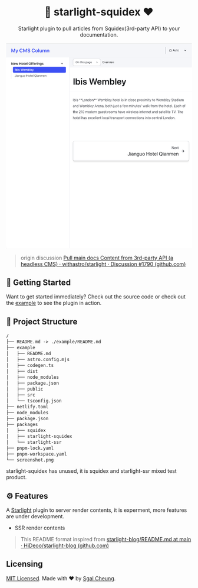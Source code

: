 <div align="center">
  <h1>💜 starlight-squidex ❤️</h1>
  <p>Starlight plugin to pull articles from Squidex(3rd-party API) to your documentation.</p>
  <p>
    <a href="./screenshot.png" title="Screenshot of starlight-squidex">
      <img alt="Screenshot of starlight-squidex" src="./screenshot.png" width="520" />
    </a>
  </p>
</div>

> origin discussion [Pull main docs Content from 3rd-party API (a headless CMS) · withastro/starlight · Discussion #1790 (github.com)](https://github.com/withastro/starlight/discussions/1790)

## 🌠 Getting Started

Want to get started immediately? Check out the source code or check out the [example](https://starlight-squidex.netlify.app) to see the plugin in action.

## 🚀 Project Structure

```test
/
├── README.md -> ./example/README.md
├── example
│   ├── README.md
│   ├── astro.config.mjs
│   ├── codegen.ts
│   ├── dist
│   ├── node_modules
│   ├── package.json
│   ├── public
│   ├── src
│   └── tsconfig.json
├── netlify.toml
├── node_modules
├── package.json
├── packages
│   ├── squidex
│   ├── starlight-squidex
│   └── starlight-ssr
├── pnpm-lock.yaml
├── pnpm-workspace.yaml
└── screenshot.png
```

starlight-squidex has unused, it is squidex and starlight-ssr mixed test product.

## ⚙️ Features

A [Starlight](https://starlight.astro.build) plugin to server render contents, it is experment, more features are under development.

- SSR render contents

> This README format inspired from [starlight-blog/README.md at main · HiDeoo/starlight-blog (github.com)](https://github.com/HiDeoo/starlight-blog/blob/main/README.md)

## Licensing

[MIT Licensed](./LICENSE). Made with ❤️ by [Sgal Cheung](https://github.com/sgalcheung).

